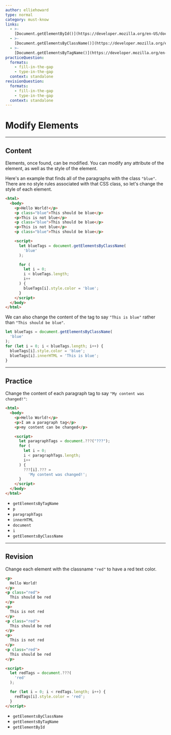 ```yaml
---
author: elliehoward
type: normal
category: must-know
links:
  - >-
    [Document.getElementById()](https://developer.mozilla.org/en-US/docs/Web/API/Document/getElementById){documentation}
  - >-
    [Document.getElementsByClassName()](https://developer.mozilla.org/en-US/docs/Web/API/Document/getElementsByClassName){documentation}
  - >-
    [Document.getElementsByTagName()](https://developer.mozilla.org/en-US/docs/Web/API/Document/getElementsByTagName){documentation}
practiceQuestion:
  formats:
    - fill-in-the-gap
    - type-in-the-gap
  context: standalone
revisionQuestion:
  formats:
    - fill-in-the-gap
    - type-in-the-gap
  context: standalone
---
```


# Modify Elements


---

## Content

Elements, once found, can be modified. You can modify any attribute of the element, as well as the style of the element. 

Here's an example that finds all of the paragraphs with the class `"blue"`. There are no style rules associated with that CSS class, so let's change the style of each element.

```html
<html>
  <body>
    <p>Hello World!</p>
    <p class="blue">This should be blue</p>
    <p>This is not blue</p>
    <p class="blue">This should be blue</p>
    <p>This is not blue</p>
    <p class="blue">This should be blue</p>

    <script>
      let blueTags = document.getElementsByClassName(
        'blue'
      );

      for (
        let i = 0;
        i < blueTags.length;
        i++
      ) {
        blueTags[i].style.color = 'blue';
      }
    </script>
  </body>
</html>
```

We can also change the content of the tag to say `"This is blue"` rather than `"This should be blue"`.

```javascript
let blueTags = document.getElementsByClassName(
  'blue'
);
for (let i = 0; i < blueTags.length; i++) {
  blueTags[i].style.color = 'blue';
  blueTags[i].innerHTML = 'This is blue';
}
```


---

## Practice

Change the content of each paragraph tag to say `"My content was changed!"`:

```html
<html>
  <body>
    <p>Hello World!</p>
    <p>I am a paragraph tag</p>
    <p>my content can be changed</p>

    <script>
      let paragraphTags = document.???("???");
      for (
        let i = 0;
        i < paragraphTags.length;
        i++
      ) {
        ???[i].??? =
          'My content was changed!';
      }
    </script>
  </body>
</html>
```

- `getElementsByTagName`
- `p`
- `paragraphTags`
- `innerHTML`
- `document`
- `i`
- `getElementsByClassName`


---

## Revision

Change each element with the classname `"red"` to have a red text color.

```html
<p>
  Hello World!
</p>
<p class="red">
  This should be red
</p>
<p>
  This is not red
</p>
<p class="red">
  This should be red
</p>
<p>
  This is not red
</p>
<p class="red">
  This should be red
</p>

<script>
  let redTags = document.???(
    'red'
  );

  for (let i = 0; i < redTags.length; i++) {
    redTags[i].style.color = 'red';
  }
</script>
```

- `getElementsByClassName`
- `getElementsByTagName`
- `getElementById`
